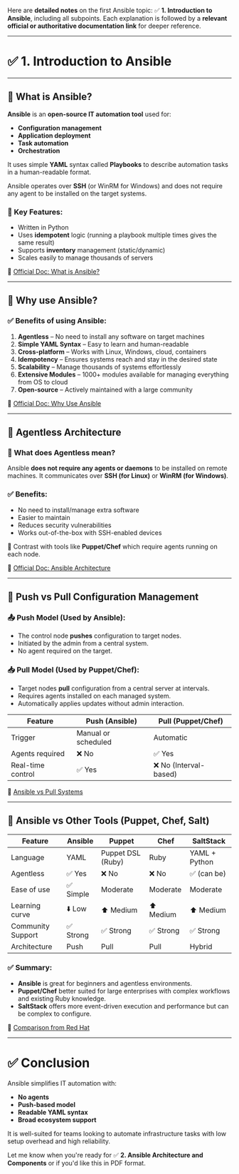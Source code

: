 Here are **detailed notes** on the first Ansible topic: ✅ **1. Introduction to Ansible**, including all subpoints. Each explanation is followed by a **relevant official or authoritative documentation link** for deeper reference.

---

# ✅ 1. Introduction to Ansible

---

## 🔹 What is Ansible?

**Ansible** is an **open-source IT automation tool** used for:

* **Configuration management**
* **Application deployment**
* **Task automation**
* **Orchestration**

It uses simple **YAML** syntax called **Playbooks** to describe automation tasks in a human-readable format.

Ansible operates over **SSH** (or WinRM for Windows) and does not require any agent to be installed on the target systems.

### 🧠 Key Features:

* Written in Python
* Uses **idempotent** logic (running a playbook multiple times gives the same result)
* Supports **inventory** management (static/dynamic)
* Scales easily to manage thousands of servers

📘 [Official Doc: What is Ansible?](https://docs.ansible.com/ansible/latest/user_guide/intro_getting_started.html)

---

## 🔹 Why use Ansible?

### ✅ Benefits of using Ansible:

1. **Agentless** – No need to install any software on target machines
2. **Simple YAML Syntax** – Easy to learn and human-readable
3. **Cross-platform** – Works with Linux, Windows, cloud, containers
4. **Idempotency** – Ensures systems reach and stay in the desired state
5. **Scalability** – Manage thousands of systems effortlessly
6. **Extensive Modules** – 1000+ modules available for managing everything from OS to cloud
7. **Open-source** – Actively maintained with a large community

📘 [Official Doc: Why Use Ansible](https://www.ansible.com/overview/why-ansible)

---

## 🔹 Agentless Architecture

### 🔧 What does Agentless mean?

Ansible **does not require any agents or daemons** to be installed on remote machines. It communicates over **SSH (for Linux)** or **WinRM (for Windows)**.

### ✅ Benefits:

* No need to install/manage extra software
* Easier to maintain
* Reduces security vulnerabilities
* Works out-of-the-box with SSH-enabled devices

🧩 Contrast with tools like **Puppet/Chef** which require agents running on each node.

📘 [Official Doc: Ansible Architecture](https://docs.ansible.com/ansible/latest/user_guide/intro_adhoc.html)

---

## 🔹 Push vs Pull Configuration Management

### 📤 Push Model (Used by Ansible):

* The control node **pushes** configuration to target nodes.
* Initiated by the admin from a central system.
* No agent required on the target.

### 📥 Pull Model (Used by Puppet/Chef):

* Target nodes **pull** configuration from a central server at intervals.
* Requires agents installed on each managed system.
* Automatically applies updates without admin interaction.

| Feature           | Push (Ansible)      | Pull (Puppet/Chef)    |
| ----------------- | ------------------- | --------------------- |
| Trigger           | Manual or scheduled | Automatic             |
| Agents required   | ❌ No                | ✅ Yes                 |
| Real-time control | ✅ Yes               | ❌ No (Interval-based) |

📘 [Ansible vs Pull Systems](https://docs.ansible.com/ansible/latest/user_guide/intro_what_is_ansible.html)

---

## 🔹 Ansible vs Other Tools (Puppet, Chef, Salt)

| Feature           | **Ansible** | **Puppet**        | **Chef**  | **SaltStack** |
| ----------------- | ----------- | ----------------- | --------- | ------------- |
| Language          | YAML        | Puppet DSL (Ruby) | Ruby      | YAML + Python |
| Agentless         | ✅ Yes       | ❌ No              | ❌ No      | ✅ (can be)    |
| Ease of use       | ✅ Simple    | Moderate          | Moderate  | Moderate      |
| Learning curve    | ⬇️ Low      | ⬆️ Medium         | ⬆️ Medium | ⬆️ Medium     |
| Community Support | ✅ Strong    | ✅ Strong          | ✅ Strong  | ✅ Strong      |
| Architecture      | Push        | Pull              | Pull      | Hybrid        |

### ✅ Summary:

* **Ansible** is great for beginners and agentless environments.
* **Puppet/Chef** better suited for large enterprises with complex workflows and existing Ruby knowledge.
* **SaltStack** offers more event-driven execution and performance but can be complex to configure.

📘 [Comparison from Red Hat](https://www.redhat.com/en/topics/automation/ansible-vs-puppet-vs-chef-vs-salt)

---

# ✅ Conclusion

Ansible simplifies IT automation with:

* **No agents**
* **Push-based model**
* **Readable YAML syntax**
* **Broad ecosystem support**

It is well-suited for teams looking to automate infrastructure tasks with low setup overhead and high reliability.

Let me know when you're ready for ✅ **2. Ansible Architecture and Components** or if you'd like this in PDF format.
